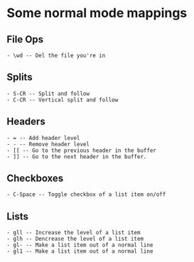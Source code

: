 # Some normal mode mappings

## File Ops
	- \wd -- Del the file you're in

## Splits
	- S-CR -- Split and follow
	- C-CR -- Vertical split and follow

## Headers
	- = -- Add header level
	- - -- Remove header level
	- [[ -- Go to the previous header in the buffer
	- ]] -- Go to the next header in the buffer.

## Checkboxes
	- C-Space -- Toggle checkbox of a list item on/off

## Lists
	- gll -- Increase the level of a list item
	- glh -- Dencrease the level of a list item
	- gl- -- Make a list item out of a normal line
	- gl1 -- Make a list item out of a normal line
